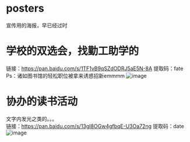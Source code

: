 # posters
宣传用的海报，早已经过时
# 学校的双选会，找勤工助学的
链接：https://pan.baidu.com/s/1TF1vB9qSZdODRJ5aE5N-8A 
提取码：fate
Ps：诸如图书馆的轻松职位被拿来诱惑招新emmmm
![image](/images/双选会2.png)
# 协办的读书活动
文字内发光之类的。。。<br>
链接：https://pan.baidu.com/s/13gI8OGw4gfbqE-U3Oa72ng 
提取码：date
![image](/images/勤读书海报.png)
